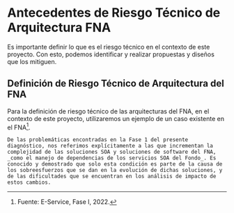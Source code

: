 
# Antecedentes de Riesgo Técnico de Arquitectura FNA
Es importante definir lo que es el riesgo técnico en el contexto de este proyecto. Con esto, podemos identificar y realizar propuestas y diseños que los mitiguen. 

## Definición de Riesgo Técnico de Arquitectura del FNA
Para la definición de riesgo técnico de las arquitecturas del FNA, en el contexto de este proyecto, utilizaremos un ejemplo de un caso existente en el FNA[^3]. 

    De las problemáticas encontradas en la Fase 1 del presente diagnóstico, nos referimos explícitamente a las que incrementan la complejidad de las soluciones SOA y soluciones de software del FNA, _como el manejo de dependencias de los servicios SOA del Fondo_. Es conocido y demostrado que solo esta condición es parte de la causa de los sobreesfuerzos que se dan en la evolución de dichas soluciones, y de las dificultades que se encuentran en los análisis de impacto de estos cambios.
    
[^3]: Fuente: E-Service, Fase I, 2022.

